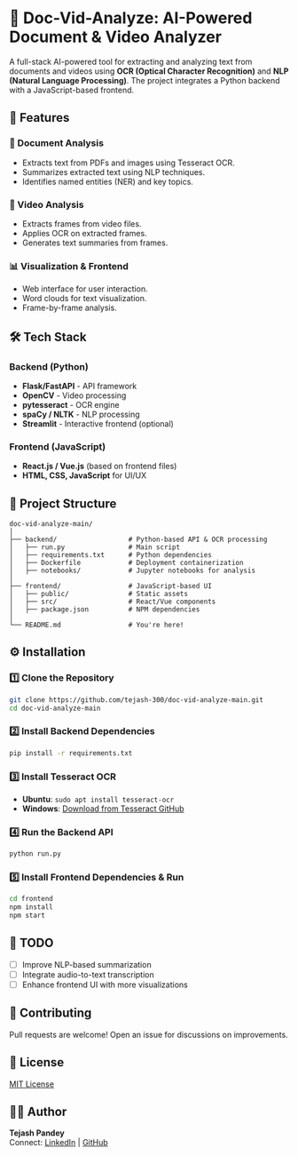 # 📄 Doc-Vid-Analyze: AI-Powered Document & Video Analyzer

A full-stack AI-powered tool for extracting and analyzing text from documents and videos using **OCR (Optical Character Recognition)** and **NLP (Natural Language Processing)**. The project integrates a Python backend with a JavaScript-based frontend.

## 🚀 Features

### 📄 Document Analysis
- Extracts text from PDFs and images using Tesseract OCR.
- Summarizes extracted text using NLP techniques.
- Identifies named entities (NER) and key topics.

### 🎥 Video Analysis
- Extracts frames from video files.
- Applies OCR on extracted frames.
- Generates text summaries from frames.

### 📊 Visualization & Frontend
- Web interface for user interaction.
- Word clouds for text visualization.
- Frame-by-frame analysis.

## 🛠️ Tech Stack

### Backend (Python)
- **Flask/FastAPI** - API framework
- **OpenCV** - Video processing
- **pytesseract** - OCR engine
- **spaCy / NLTK** - NLP processing
- **Streamlit** - Interactive frontend (optional)

### Frontend (JavaScript)
- **React.js / Vue.js** (based on frontend files)
- **HTML, CSS, JavaScript** for UI/UX

## 📁 Project Structure

```
doc-vid-analyze-main/
│
├── backend/                  # Python-based API & OCR processing
│   ├── run.py                # Main script
│   ├── requirements.txt      # Python dependencies
│   ├── Dockerfile            # Deployment containerization
│   ├── notebooks/            # Jupyter notebooks for analysis
│
├── frontend/                 # JavaScript-based UI
│   ├── public/               # Static assets
│   ├── src/                  # React/Vue components
│   ├── package.json          # NPM dependencies
│
└── README.md                 # You're here!
```

## ⚙️ Installation

### 1️⃣ Clone the Repository
```bash
git clone https://github.com/tejash-300/doc-vid-analyze-main.git
cd doc-vid-analyze-main
```

### 2️⃣ Install Backend Dependencies
```bash
pip install -r requirements.txt
```

### 3️⃣ Install Tesseract OCR
- **Ubuntu**: `sudo apt install tesseract-ocr`
- **Windows**: [Download from Tesseract GitHub](https://github.com/tesseract-ocr/tesseract)

### 4️⃣ Run the Backend API
```bash
python run.py
```

### 5️⃣ Install Frontend Dependencies & Run
```bash
cd frontend
npm install
npm start
```

## 📌 TODO
- [ ] Improve NLP-based summarization
- [ ] Integrate audio-to-text transcription
- [ ] Enhance frontend UI with more visualizations

## 🤝 Contributing
Pull requests are welcome! Open an issue for discussions on improvements.

## 📄 License
[MIT License](LICENSE)

## 👨‍💻 Author
**Tejash Pandey**  
Connect: [LinkedIn](https://www.linkedin.com/in/tejashpandey) | [GitHub](https://github.com/tejash-300)

